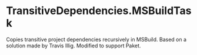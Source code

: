 # TransitiveDependencies.MSBuildTask

Copies transitive project dependencies recursively in MSBuild.
Based on a solution made by Travis Illig. Modified to support Paket.
